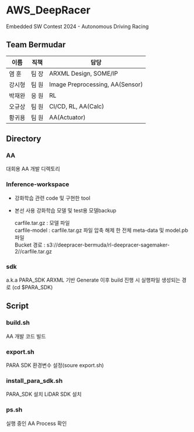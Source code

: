 # AWS_DeepRacer
Embedded SW Contest 2024 - Autonomous Driving Racing

## Team Bermudar

|이름|직책|담당|
|---|---|----------------------|
|염  훈|팀  장|ARXML Design, SOME/IP|
|강시형|팀  원|Image Preprocessing, AA(Sensor)|
|박재완|응  원|RL|
|오규상|팀  원|CI/CD, RL, AA(Calc)|
|황귀용|팀  원|AA(Actuator)|

## Directory
### AA
대회용 AA 개발 디렉토리

### Inference-workspace
- 강화학습 관련 code 및 구현한 tool
- 본선 사용 강화학습 모델 및 test용 모델backup

    carfile.tar.gz : 모델 파일 <br/>
    carfile-model  : carfile.tar.gz 파일 압축 해제 한 전체 meta-data 및 model.pb 파일 <br/>
    Bucket 경로 : s3://deepracer-bermuda/rl-deepracer-sagemaker-2//carfile.tar.gz


### sdk
a.k.a PARA_SDK
ARXML 기반 Generate 이후 build 진행 시 실행파일 생성되는 경로 (cd $PARA_SDK)

## Script
### build.sh
AA 개발 코드 빌드

### export.sh
PARA SDK 환경변수 설정(soure export.sh)

### install_para_sdk.sh
PARA_SDK 설치
LiDAR SDK 설치

### ps.sh
실행 중인 AA Process 확인